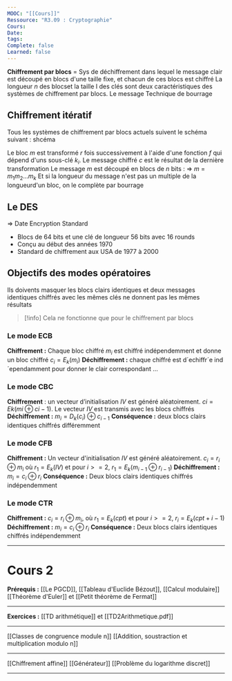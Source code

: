 ```yaml
---
MOOC: "[[Cours]]"
Ressource: "R3.09 : Cryptographie"
Cours: 
Date: 
tags: 
Complete: false
Learned: false
---
```

**Chiffrement par blocs** = Sys de déchiffrement dans lequel le message clair est découpé en blocs d'une taille fixe, et chacun de ces blocs est chiffré
La longueur $n$ des blocset la taille I des clés sont deux caractéristiques des systèmes de chiffrement par blocs. Le message
Technique de bourrage

## Chiffrement itératif
Tous les systèmes de chiffrement par blocs actuels suivent le schéma suivant :
shcéma

Le bloc $m$ est transformé $r$ fois successivement à l'aide d'une fonction $f$ qui dépend d'uns sous-clé $k_i$. Le message chiffré $c$ est le résultat de la dernière transformation
Le message $m$ est découpé en blocs de $n$ bits :
⇒ $m$ = $m_1m_2...m_k$
Et si la longueur du message n'est pas un multiple de la longueurd'un bloc, on le complète par bourrage

## Le DES
⇒ Date Encryption Standard
- Blocs de 64 bits et une clé de longueur 56 bits avec 16 rounds
- Conçu au début des années 1970
- Standard de chiffrement aux USA de 1977 à 2000


## Objectifs des modes opératoires
Ils doivents masquer les blocs clairs identiques et deux messages identiques chiffrés avec les mêmes clés ne donnent pas les mêmes résultats

>[!info]
>Cela ne fonctionne que pour le chiffrement par blocs

### Le mode ECB
**Chiffrement :** Chaque bloc chiffré $m_i$ est chiffré indépendemment et donne un bloc chiffré  $c_i=E_k(m_i)$
**Déchiffrement :** chaque chiffré est d´echiffr´e ind´ependamment pour donner le clair correspondant
...

### Le mode CBC
**Chiffrement** : un vecteur d’initialisation $IV$ est généré aléatoirement. $ci = Ek (mi ⊕ ci−1)$. Le vecteur $IV$ est transmis avec les blocs chiffrés
**Déchiffrement :** $m_i=D_k(c_i)⊕c_{i-1}$
**Conséquence :** deux blocs clairs identiques chiffrés différemment

### Le mode CFB
**Chiffrement :** Un vecteur d'initialisation $IV$ est généré aléatoirement. $c_i=r_i⊕m_i$ où $r_1=E_k(IV)$ et pour $i>=2$, $r_1=E_k(m_{i-1}⊕r_{i-1})$
**Déchiffrement :** $m_i=c_i⊕r_i$
**Conséquence :** Deux blocs clairs identiques chiffrés indépendemment

### Le mode CTR
**Chiffrement :** $c_i=r_i⊕m_i$, où $r_1=E_k(cpt)$ et pour $i>=2$, $r_i=E_k(cpt+i-1)$
**Déchiffrement :** $m_i=c_i⊕r_i$
**Conséquence :** Deux blocs clairs identiques chiffrés indépendemment

---
# Cours 2


**Prérequis :** [[Le PGCD]], [[Tableau d'Euclide Bézout]], [[Calcul modulaire]] [[Théorème d'Euler]] et 
[[Petit théorème de Fermat]]

---

**Exercices :** [[TD arithmétique]] et [[TD2Arithmetique.pdf]]

---
[[Classes de congruence module n]]
[[Addition, soustraction et multiplication modulo n]]

---

[[Chiffrement affine]]
[[Générateur]]
[[Problème du logarithme discret]]





---
